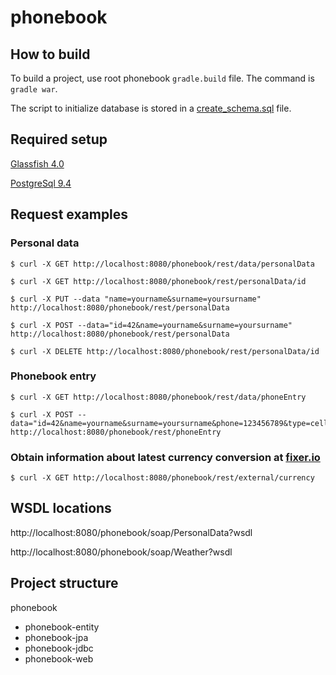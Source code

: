 # phonebook
## How to build

To build a project, use root phonebook `gradle.build` file. The command is `gradle war`.

The script to initialize database is stored in a [create_schema.sql](src/main/resources/create_schema.sql) file.

## Required setup

[Glassfish 4.0](http://download.java.net/glassfish/4.0/release/glassfish-4.0.zip)

[PostgreSql 9.4](https://www.postgresql.org/download/)

## Request examples

### Personal data
```
$ curl -X GET http://localhost:8080/phonebook/rest/data/personalData
```

```
$ curl -X GET http://localhost:8080/phonebook/rest/personalData/id
```

```
$ curl -X PUT --data "name=yourname&surname=yoursurname" http://localhost:8080/phonebook/rest/personalData
```

```
$ curl -X POST --data="id=42&name=yourname&surname=yoursurname" http://localhost:8080/phonebook/rest/personalData
```

```
$ curl -X DELETE http://localhost:8080/phonebook/rest/personalData/id
```

### Phonebook entry
```
$ curl -X GET http://localhost:8080/phonebook/rest/data/phoneEntry
```

```
$ curl -X POST --data="id=42&name=yourname&surname=yoursurname&phone=123456789&type=cell" http://localhost:8080/phonebook/rest/phoneEntry
```

### Obtain information about latest currency conversion at [fixer.io](http://fixer.io/)

```
$ curl -X GET http://localhost:8080/phonebook/rest/external/currency
```


## WSDL locations

http://localhost:8080/phonebook/soap/PersonalData?wsdl

http://localhost:8080/phonebook/soap/Weather?wsdl


## Project structure

phonebook
- phonebook-entity
- phonebook-jpa
- phonebook-jdbc
- phonebook-web
